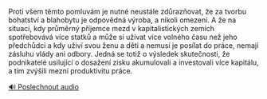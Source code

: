 
Proti všem těmto pomluvám je nutné neustále zdůrazňovat, že za tvorbu bohatství a blahobytu je odpovědná výroba, a nikoli omezení. A že na situaci, kdy průměrný příjemce mezd v kapitalistických zemích spotřebovává více statků a může si užívat více volného času než jeho předchůdci a kdy uživí svou ženu a děti a nemusí je posílat do práce, nemají zásluhu vlády ani odbory. Jedná se totiž o výsledek skutečnosti, že podnikatelé usilující o dosažení zisku akumulovali a investovali více kapitálu, a tím zvýšili mezní produktivitu práce.

[🔊 Poslechnout audio](/data/7-paragraphs/audio/chapter_151/para_003-Proti-vem-tmto-pomluvm-je-nutn-neustle-zdraz.mp3)

